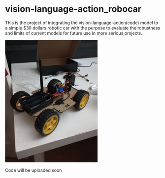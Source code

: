# vision-language-action_robocar

This is the project of integrating the vision-language-action(code) model to a simple $30 dollars robotic car with the purpose to evaluate the robustness and limits of current models for future use in more serious projects. 

<img src="images/robot_car.jpg" alt="Robot Car" width="300"/>

Code will be uploaded soon
